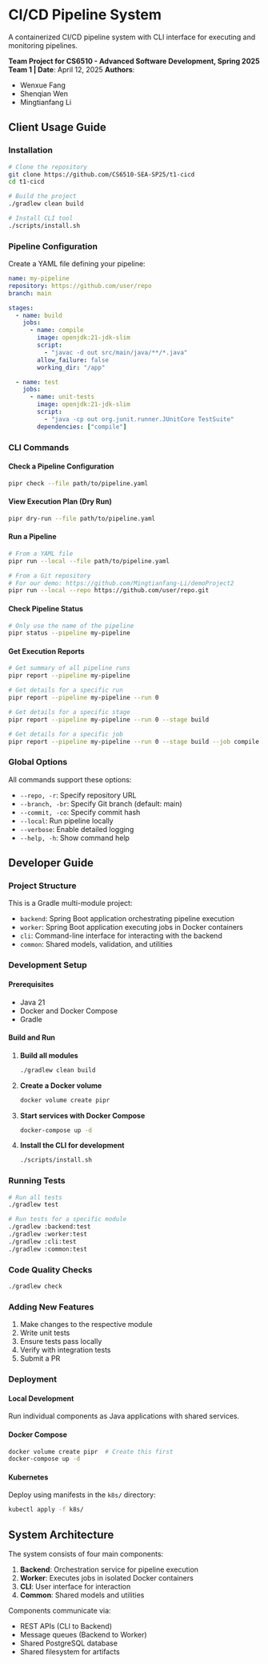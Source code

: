 # CI/CD Pipeline System

A containerized CI/CD pipeline system with CLI interface for executing and monitoring pipelines.

**Team Project for CS6510 - Advanced Software Development, Spring 2025**  
**Team 1 | Date**: April 12, 2025
**Authors**:
- Wenxue Fang
- Shenqian Wen
- Mingtianfang Li

## Client Usage Guide

### Installation

```bash
# Clone the repository
git clone https://github.com/CS6510-SEA-SP25/t1-cicd
cd t1-cicd

# Build the project
./gradlew clean build

# Install CLI tool
./scripts/install.sh
```

### Pipeline Configuration

Create a YAML file defining your pipeline:

```yaml
name: my-pipeline
repository: https://github.com/user/repo
branch: main

stages:
  - name: build
    jobs:
      - name: compile
        image: openjdk:21-jdk-slim
        script:
          - "javac -d out src/main/java/**/*.java"
        allow_failure: false
        working_dir: "/app"

  - name: test
    jobs:
      - name: unit-tests
        image: openjdk:21-jdk-slim
        script:
          - "java -cp out org.junit.runner.JUnitCore TestSuite"
        dependencies: ["compile"]
```

### CLI Commands

#### Check a Pipeline Configuration
```bash
pipr check --file path/to/pipeline.yaml
```

#### View Execution Plan (Dry Run)
```bash
pipr dry-run --file path/to/pipeline.yaml
```

#### Run a Pipeline
```bash
# From a YAML file
pipr run --local --file path/to/pipeline.yaml

# From a Git repository
# For our demo: https://github.com/Mingtianfang-Li/demoProject2
pipr run --local --repo https://github.com/user/repo.git 
```

#### Check Pipeline Status 
```bash
# Only use the name of the pipeline
pipr status --pipeline my-pipeline
```

#### Get Execution Reports
```bash
# Get summary of all pipeline runs
pipr report --pipeline my-pipeline

# Get details for a specific run
pipr report --pipeline my-pipeline --run 0

# Get details for a specific stage
pipr report --pipeline my-pipeline --run 0 --stage build

# Get details for a specific job
pipr report --pipeline my-pipeline --run 0 --stage build --job compile
```


### Global Options

All commands support these options:
- `--repo, -r`: Specify repository URL
- `--branch, -br`: Specify Git branch (default: main)
- `--commit, -co`: Specify commit hash
- `--local`: Run pipeline locally
- `--verbose`: Enable detailed logging
- `--help, -h`: Show command help

## Developer Guide

### Project Structure

This is a Gradle multi-module project:
- `backend`: Spring Boot application orchestrating pipeline execution
- `worker`: Spring Boot application executing jobs in Docker containers
- `cli`: Command-line interface for interacting with the backend
- `common`: Shared models, validation, and utilities

### Development Setup

#### Prerequisites
- Java 21
- Docker and Docker Compose
- Gradle

#### Build and Run

1. **Build all modules**
   ```bash
   ./gradlew clean build
   ```

2. **Create a Docker volume**
   ```bash
   docker volume create pipr
   ```

3. **Start services with Docker Compose**
   ```bash
   docker-compose up -d
   ```

4. **Install the CLI for development**
   ```bash
   ./scripts/install.sh
   ```

### Running Tests

```bash
# Run all tests
./gradlew test

# Run tests for a specific module
./gradlew :backend:test
./gradlew :worker:test
./gradlew :cli:test
./gradlew :common:test
```

### Code Quality Checks

```bash
./gradlew check
```

### Adding New Features

1. Make changes to the respective module
2. Write unit tests
3. Ensure tests pass locally
4. Verify with integration tests
5. Submit a PR

### Deployment

#### Local Development
Run individual components as Java applications with shared services.

#### Docker Compose
```bash
docker volume create pipr  # Create this first
docker-compose up -d
```

#### Kubernetes
Deploy using manifests in the `k8s/` directory:
```bash
kubectl apply -f k8s/
```

## System Architecture

The system consists of four main components:
1. **Backend**: Orchestration service for pipeline execution
2. **Worker**: Executes jobs in isolated Docker containers
3. **CLI**: User interface for interaction
4. **Common**: Shared models and utilities

Components communicate via:
- REST APIs (CLI to Backend)
- Message queues (Backend to Worker)
- Shared PostgreSQL database
- Shared filesystem for artifacts